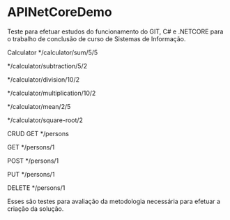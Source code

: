 # APINetCoreDemo
Teste para efetuar estudos do funcionamento do GIT, C# e .NETCORE para o trabalho de conclusão de curso de Sistemas de Informação.

Calculator
*/calculator/sum/5/5

*/calculator/subtraction/5/2

*/calculator/division/10/2

*/calculator/multiplication/10/2

*/calculator/mean/2/5

*/calculator/square-root/2


CRUD
GET */persons

GET */persons/1

POST */persons/1

PUT */persons/1

DELETE */persons/1

Esses são testes para avaliação da metodologia necessária para efetuar a criação da solução.

